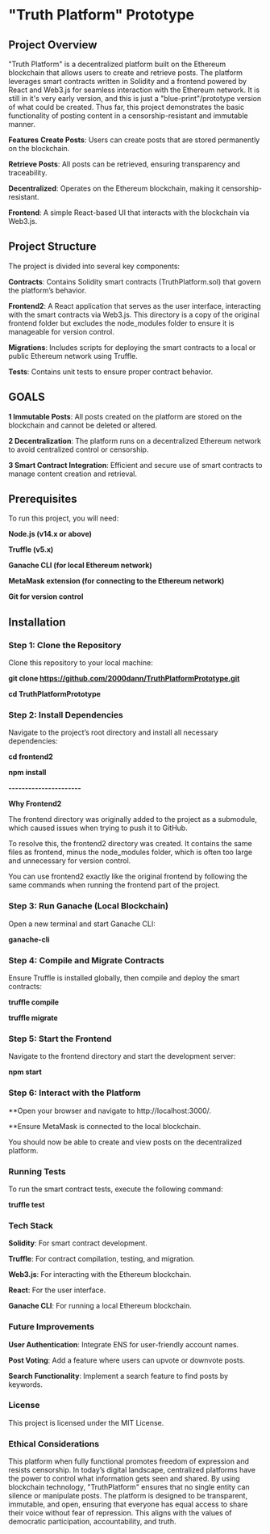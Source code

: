 # "Truth Platform" Prototype

## Project Overview

"Truth Platform" is a decentralized platform built on the Ethereum blockchain that allows users to create and retrieve posts. The platform leverages smart contracts written in Solidity and a frontend powered by React and Web3.js for seamless interaction with the Ethereum network. It is still in it's very early version, and this is just a "blue-print"/prototype version of what could be created. Thus far, this project demonstrates the basic functionality of posting content in a censorship-resistant and immutable manner.

**Features**
**Create Posts**: Users can create posts that are stored permanently on the blockchain.

**Retrieve Posts**: All posts can be retrieved, ensuring transparency and traceability.

**Decentralized**: Operates on the Ethereum blockchain, making it censorship-resistant.

**Frontend**: A simple React-based UI that interacts with the blockchain via Web3.js.

## Project Structure

The project is divided into several key components:

**Contracts**: Contains Solidity smart contracts (TruthPlatform.sol) that govern the platform’s behavior.

**Frontend2**: A React application that serves as the user interface, interacting with the smart contracts via Web3.js. This directory is a copy of the original frontend folder but excludes the node_modules folder to ensure it is manageable for version control.

**Migrations**: Includes scripts for deploying the smart contracts to a local or public Ethereum network using Truffle.

**Tests**: Contains unit tests to ensure proper contract behavior.

## GOALS

**1 Immutable Posts**: All posts created on the platform are stored on the blockchain and cannot be deleted or altered.

**2 Decentralization**: The platform runs on a decentralized Ethereum network to avoid centralized control or censorship.

**3 Smart Contract Integration**: Efficient and secure use of smart contracts to manage content creation and retrieval.

## Prerequisites

To run this project, you will need:

**Node.js (v14.x or above)**

**Truffle (v5.x)**

**Ganache CLI (for local Ethereum network)**

**MetaMask extension (for connecting to the Ethereum network)**

**Git for version control**

## Installation

### Step 1: Clone the Repository

Clone this repository to your local machine:

**git clone https://github.com/2000dann/TruthPlatformPrototype.git**

**cd TruthPlatformPrototype**

### Step 2: Install Dependencies

Navigate to the project’s root directory and install all necessary dependencies:

**cd frontend2**

**npm install**

**----------------------**

**Why Frontend2**

The frontend directory was originally added to the project as a submodule, which caused issues when trying to push it to GitHub.

To resolve this, the frontend2 directory was created. It contains the same files as frontend, minus the node_modules folder, which is often too large and unnecessary for version control.

You can use frontend2 exactly like the original frontend by following the same commands when running the frontend part of the project.


### Step 3: Run Ganache (Local Blockchain)

Open a new terminal and start Ganache CLI:

**ganache-cli**

### Step 4: Compile and Migrate Contracts

Ensure Truffle is installed globally, then compile and deploy the smart contracts:

**truffle compile**

**truffle migrate**

### Step 5: Start the Frontend

Navigate to the frontend directory and start the development server:

**npm start**

### Step 6: Interact with the Platform

**Open your browser and navigate to http://localhost:3000/.

**Ensure MetaMask is connected to the local blockchain.

You should now be able to create and view posts on the decentralized platform.

### Running Tests

To run the smart contract tests, execute the following command:

**truffle test**

### Tech Stack

**Solidity**: For smart contract development.

**Truffle**: For contract compilation, testing, and migration.

**Web3.js**: For interacting with the Ethereum blockchain.

**React**: For the user interface.

**Ganache CLI**: For running a local Ethereum blockchain.

### Future Improvements

**User Authentication**: Integrate ENS for user-friendly account names.

**Post Voting**: Add a feature where users can upvote or downvote posts.

**Search Functionality**: Implement a search feature to find posts by keywords.

### License

This project is licensed under the MIT License.

### Ethical Considerations

This platform when fully functional promotes freedom of expression and resists censorship. In today’s digital landscape, centralized platforms have the power to control what information gets seen and shared. By using blockchain technology, "TruthPlatform" ensures that no single entity can silence or manipulate posts. The platform is designed to be transparent, immutable, and open, ensuring that everyone has equal access to share their voice without fear of repression. This aligns with the values of democratic participation, accountability, and truth. 



